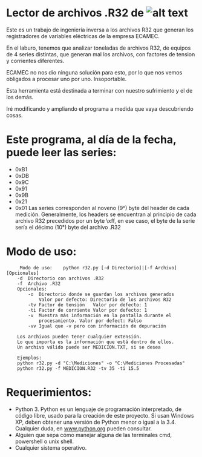 ﻿# Lector de archivos .R32 de ![alt text](http://www.ecamec.com.ar/images/loguito.jpg)
Este es un trabajo de ingeniería inversa a los archivos R32 que generan los registradores de variables eléctricas de la empresa ECAMEC.

En el laburo, tenemos que analizar toneladas de archivos R32, de equipos de 4 series distintas, que generan mal los archivos, con factores de tension y corrientes diferentes.

ECAMEC no nos dio ninguna solución para esto, por lo que nos vemos obligados a procesar uno por uno. Insoportable.

Esta herramienta está destinada a terminar con nuestro sufrimiento y el de los demás.

Iré modificando y ampliando el programa a medida que vaya descubriendo cosas.

# Este programa, al día de la fecha, puede leer las series:

- 0xB1
- 0xDB
- 0x9C
- 0x91
- 0x9B
- 0x21
- 0x01
Las series corresponden al noveno (9°) byte del header de cada medición. Generalmente, los headers se encuentran al principio de cada archivo R32 precedidos por un byte \xff, en ese caso, el byte de la serie sería el décimo (10°) byte del archivo .R32

# Modo de uso:

```
     Modo de uso:    python r32.py [-d Directorio]|[-f Archivo] [Opcionales]
    -d  Directorio con archivos .R32
    -f  Archivo .R32
    Opcionales:
        -o  Directorio donde se guardan los archivos generados
            Valor por defecto: Directorio de los archivos R32
        -tv Factor de tensión   Valor por defecto: 1
        -ti Factor de corriente Valor por defecto: 1
        -v  Muestra más información en la pantalla durante el
            procesamiento. Valor por defect: Falso
        -vv Igual que -v pero con información de depuración

    Los archivos pueden tener cualquier extensión.
    Lo que importa es la información que está dentro de ellos.
    Un archivo válido puede ser MEDICION.TXT, si se desea

    Ejemplos:
    python r32.py -d "C:\Mediciones" -o "C:\Mediciones Procesadas"
    python r32.py -f MEDICION.R32 -tv 35 -ti 15.5
```

# Requerimientos:

- Python 3. Python es un lenguaje de programación interpretado, de código libre, usado para la creación de este proyecto. Si usan Windows XP, deben obtener una versión de Python menor o igual a la 3.4. Cualquier duda, en www.python.org pueden consultar.
- Alguien que sepa cómo manejar alguna de las terminales cmd, powershell o unix shell.
- Cualquier sistema operativo.
